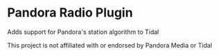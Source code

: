 # Pandora Radio Plugin
Adds support for Pandora's station algorithm to Tidal

This project is not affiliated with or endorsed by Pandora Media or Tidal
